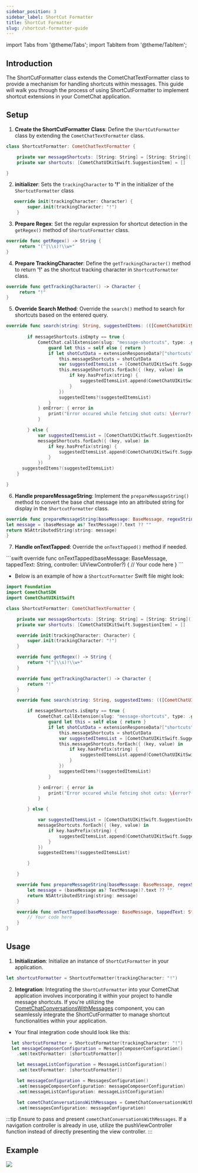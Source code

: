 ```yaml
---
sidebar_position: 3
sidebar_label: ShortCut Formatter
title: ShortCut Formatter
slug: /shortcut-formatter-guide
---
```


import Tabs from '@theme/Tabs';
import TabItem from '@theme/TabItem';

## Introduction

The ShortCutFormatter class extends the CometChatTextFormatter class to provide a mechanism for handling shortcuts within messages. This guide will walk you through the process of using ShortCutFormatter to implement shortcut extensions in your CometChat application.

## Setup

1. **Create the ShortCutFormatter Class**: Define the `ShortCutFormatter` class by extending the `CometChatTextFormatter` class.

<Tabs>
<TabItem value="swift" label="Swift">

```swift
class ShortcutFormatter: CometChatTextFormatter {

    private var messageShortcuts: [String: String] = [String: String]( )
    private var shortcuts: [CometChatUIKitSwift.SuggestionItem] = []

}
```

</TabItem>

</Tabs>

2. **initializer**: Sets the `trackingCharacter` to **'!'** in the initializer of the `ShortcutFormatter` class

<Tabs>

<TabItem value="swift" label="Swift">

```swift
   override init(trackingCharacter: Character) {
        super.init(trackingCharacter: "!")
    }
```

</TabItem>

</Tabs>

<!-- 3. **Define SuggestionItem Structure**: Create a `SuggestionItem` struct to encapsulate the properties of a suggestion in the `ShortcutFormatter` class.
<Tabs>
<TabItem value="swift" label="Swift">
   ```swift
  struct SuggestionItem {
    var id: String
    var title: String
    var subtitle: String?
    var data: Data?
    var imageURL: String?
}
    ```
</TabItem>

</Tabs> -->

3. **Prepare Regex**: Set the regular expression for shortcut detection in the `getRegex()` method of `ShortcutFormatter` class.

<Tabs>
<TabItem value="swift" label="Swift">

```swift
override func getRegex() -> String {
     return "(^|\\s)!\\w+"
}
```

</TabItem>

</Tabs>

4. **Prepare TrackingCharacter**: Define the `getTrackingCharacter()` method to return **'!'** as the shortcut tracking character in `ShortcutFormatter` class.

<Tabs>
<TabItem value="swift" label="Swift">

```swift
override func getTrackingCharacter() -> Character {
     return "!"
}
```

</TabItem>
</Tabs>

5. **Override Search Method**: Override the `search()` method to search for shortcuts based on the entered query.

<Tabs>
<TabItem value="swift" label="Swift">
  
```swift
override func search(string: String, suggestedItems: (([CometChatUIKitSwift.SuggestionItem]) -> ())? = nil) {
        
        if messageShortcuts.isEmpty == true {
            CometChat.callExtension(slug: "message-shortcuts", type: .get, endPoint: "v1/fetch", body: nil) { [weak self] extensionResponseData in
                guard let this = self else { return }
                if let shotCutData = extensionResponseData?["shortcuts"] as? [String: String] {
                    this.messageShortcuts = shotCutData
                    var suggestedItemsList = [CometChatUIKitSwift.SuggestionItem]()
                    this.messageShortcuts.forEach({ (key, value) in
                        if key.hasPrefix(string) {
                            suggestedItemsList.append(CometChatUIKitSwift.SuggestionItem(id: key, name: value, visibleText: value))
                        }
                    })
                    suggestedItems?(suggestedItemsList)
                }             
            } onError: { error in
                print("Error occured while fetcing shot cuts: \(error?.errorDescription)")
            }

        } else {
            var suggestedItemsList = [CometChatUIKitSwift.SuggestionItem]()
            messageShortcuts.forEach({ (key, value) in
                if key.hasPrefix(string) {
                    suggestedItemsList.append(CometChatUIKitSwift.SuggestionItem(id: key, name: value, visibleText: value))
                }
            })
      suggestedItems?(suggestedItemsList)
    }

}

````

</TabItem>

</Tabs>

6. **Handle prepareMessageString**: Implement the `prepareMessageString()` method to convert the base chat message into an attributed string for display in the `ShortcutFormatter` class.

<Tabs>
<TabItem value="swift" label="Swift">

```swift
override func prepareMessageString(baseMessage: BaseMessage, regexString: String, alignment: MessageBubbleAlignment = .left, formattingType: FormattingType) -> NSAttributedString {
let message = (baseMessage as? TextMessage)?.text ?? ""
return NSAttributedString(string: message)
}
````

</TabItem>

</Tabs>

7.  **Handle onTextTapped**: Override the `onTextTapped()` method if needed.

<Tabs>
<TabItem value="swift" label="Swift">
   ```swift
 override func onTextTapped(baseMessage: BaseMessage, tappedText: String, controller: UIViewController?) {
        // Your code here
}
    ```
</TabItem>

</Tabs>

- Below is an example of how a `ShortcutFormatter` Swift file might look:

```swift title='ShortcutFormatter.swift'
import Foundation
import CometChatSDK
import CometChatUIKitSwift

class ShortcutFormatter: CometChatTextFormatter {

    private var messageShortcuts: [String: String] = [String: String]()
    private var shortcuts: [CometChatUIKitSwift.SuggestionItem] = []

    override init(trackingCharacter: Character) {
        super.init(trackingCharacter: "!")
    }

    override func getRegex() -> String {
        return "(^|\\s)!\\w+"
    }

    override func getTrackingCharacter() -> Character {
        return "!"
    }

    override func search(string: String, suggestedItems: (([CometChatUIKitSwift.SuggestionItem]) -> ())? = nil) {

        if messageShortcuts.isEmpty == true {
            CometChat.callExtension(slug: "message-shortcuts", type: .get, endPoint: "v1/fetch", body: nil) { [weak self] extensionResponseData in
                guard let this = self else { return }
                if let shotCutData = extensionResponseData?["shortcuts"] as? [String: String] {
                    this.messageShortcuts = shotCutData
                    var suggestedItemsList = [CometChatUIKitSwift.SuggestionItem]()
                    this.messageShortcuts.forEach({ (key, value) in
                        if key.hasPrefix(string) {
                            suggestedItemsList.append(CometChatUIKitSwift.SuggestionItem(id: key, name: value, visibleText: value))
                        }
                    })
                    suggestedItems?(suggestedItemsList)
                }

            } onError: { error in
                print("Error occured while fetcing shot cuts: \(error?.errorDescription)")
            }

        } else {

            var suggestedItemsList = [CometChatUIKitSwift.SuggestionItem]()
            messageShortcuts.forEach({ (key, value) in
                if key.hasPrefix(string) {
                    suggestedItemsList.append(CometChatUIKitSwift.SuggestionItem(id: key, name: value, visibleText: value))
                }
            })
            suggestedItems?(suggestedItemsList)

        }

    }

    override func prepareMessageString(baseMessage: BaseMessage, regexString: String, alignment: MessageBubbleAlignment = .left, formattingType: FormattingType) -> NSAttributedString {
        let message = (baseMessage as? TextMessage)?.text ?? ""
        return NSAttributedString(string: message)
    }

    override func onTextTapped(baseMessage: BaseMessage, tappedText: String, controller: UIViewController?) {
        // Your code here
    }
}
```

## Usage

1. **Initialization**: Initialize an instance of `ShortCutFormatter` in your application.

<Tabs>
<TabItem value="swift" label="Swift">

```swift
let shortcutFormatter = ShortcutFormatter(trackingCharacter: "!")
```

</TabItem>

</Tabs>

2. **Integration**: Integrating the `ShortCutFormatter` into your CometChat application involves incorporating it within your project to handle message shortcuts. If you're utilizing the [CometChatConversationsWithMessages](../05-Components/01-Conversations/02-Conversations%20with%20Messages.md) component, you can seamlessly integrate the ShortCutFormatter to manage shortcut functionalities within your application.

- Your final integration code should look like this:

<Tabs>
<TabItem value="swift" label="Swift">

```swift
  let shortcutFormatter = ShortcutFormatter(trackingCharacter: "!")
  let messageComposerConfiguration = MessageComposerConfiguration()
    .set(textFormatter: [shortcutFormatter])

    let messageListConfiguration = MessageListConfiguration()
    .set(textFormatter: [shortcutFormatter])

    let messageConfiguration = MessagesConfiguration()
    .set(messageComposerConfiguration: messageComposerConfiguration)
    .set(messageListConfiguration: messageListConfiguration)

    let cometChatConversationsWithMessages = CometChatConversationsWithMessages()
    .set(messagesConfiguration: messageConfiguration)
```

</TabItem>

</Tabs>

:::tip
Ensure to pass and present `cometChatConversationsWithMessages`. If a navigation controller is already in use, utilize the pushViewController function instead of directly presenting the view controller.
:::

## Example

![](../assets/Short_cut_formatter_overview_cometchat_new.png)

<!-- ![](../assets/Short_cut_formatter_overview_cometchat_1.png) -->

<!-- ![](./assets/shortcutextensionguidedemo.png) -->

```

```
